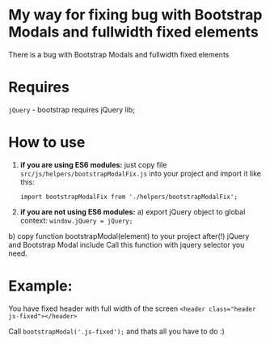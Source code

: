 My way for fixing bug with Bootstrap Modals and fullwidth fixed elements
========================================================================

There is a bug with Bootstrap Modals and fullwidth fixed elements

Requires
========
`jQuery` - bootstrap requires jQuery lib;


How to use
=============

1) **if you are using ES6 modules:**
    just copy file `src/js/helpers/bootstrapModalFix.js` into your project and import it like this:
    
    `import bootstrapModalFix from './helpers/bootstrapModalFix';`
    
2) **if you are not using ES6 modules:**
    a) export jQuery object to global context: `window.jQuery = jQuery;`
    
  b) copy function bootstrapModal(element) to your project after(!) jQuery and Bootstrap Modal include 
  Call this function with jquery selector you need.
  
**Example:**  
==============
You have fixed header with full width of the screen
`<header class="header js-fixed"></header>`

Call `bootstrapModal('.js-fixed');` and thats all you have to do :)
